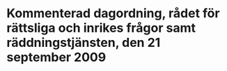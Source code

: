 # Kommenterad dagordning, rådet för rättsliga och inrikes frågor samt räddningstjänsten, den 21 september 2009


